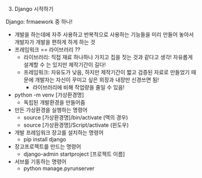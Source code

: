 3. Django 시작하기

Django: frmaework 중 하나!

* 개발을 하는데에 자주 사용하고 반복적으로 사용하는 기능들을 미리 만들어 놓아서 개발자가 개발을 편하게 하게 하는 것
* 프레임워크 == 라이브러리 ??
  * 라이브러리: 직접 재료 하나하나 가지고 집을 짓는 것과 같다고 생각! 자유롭게 설계할 수 는 있지만 제작기간이 길다!
  * 프레임워크: 자유도가 낮음, 하지만 제작기간이 짧고 검증된 자료로 만들었기 때문에 개발자는 자신이 꾸미고 싶은 외장과 내장만 신경쓰면 됨!
    * 라이브러리에 비해 작업량을 줄일 수 있음!
* python -m venv [가상환경명]
  * 독립된 개발환경을 만들어줌
* 만든 가상환경을 실행하는 명령어
  * source [가상환경명]/bin/activate (맥의 경우)
  * source [가상환경명]/Script/activate (윈도우)
* 개발 프레임워크 장고를 설치하는 명령어
  * pip install django
* 장고프로젝트를 만드는 명령어
  * django-admin startproject [프로젝트 이름]
* 서브를 기동하는 명령어
  * python manage.pyrunserver